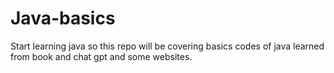 # Java-basics
Start learning java so this repo will be covering basics codes of java learned from book and chat gpt and some websites.
